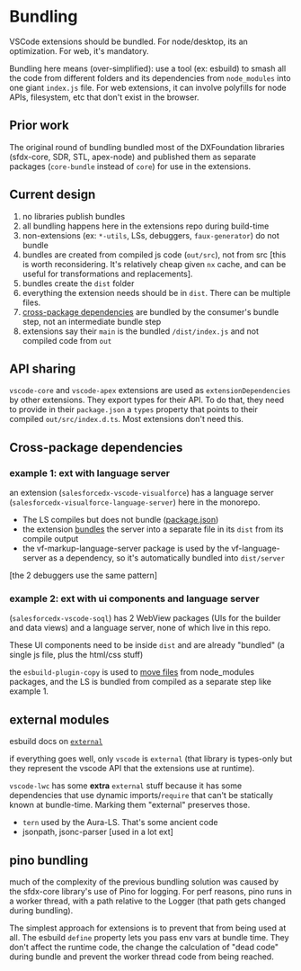 # Bundling

VSCode extensions should be bundled. For node/desktop, its an optimization. For web, it's mandatory.

Bundling here means (over-simplified): use a tool (ex: esbuild) to smash all the code from different folders and its dependencies from `node_modules` into one giant `index.js` file. For web extensions, it can involve polyfills for node APIs, filesystem, etc that don't exist in the browser.

## Prior work

The original round of bundling bundled most of the DXFoundation libraries (sfdx-core, SDR, STL, apex-node) and published them as separate packages (`core-bundle` instead of `core`) for use in the extensions.

## Current design

1. no libraries publish bundles
1. all bundling happens here in the extensions repo during build-time
1. non-extensions (ex: `*-utils`, LSs, debuggers, `faux-generator`) do not bundle
1. bundles are created from compiled js code (`out/src`), not from src [this is worth reconsidering. It's relatively cheap given `nx` cache, and can be useful for transformations and replacements].
1. bundles create the `dist` folder
1. everything the extension needs should be in `dist`. There can be multiple files.
1. [cross-package dependencies](#cross-package-dependencies) are bundled by the consumer's bundle step, not an intermediate bundle step
1. extensions say their `main` is the bundled `/dist/index.js` and not compiled code from `out`

## API sharing

`vscode-core` and `vscode-apex` extensions are used as `extensionDependencies` by other extensions. They export types for their API. To do that, they need to provide in their `package.json` a `types` property that points to their compiled `out/src/index.d.ts`. Most extensions don't need this.

## Cross-package dependencies

### example 1: ext with language server

an extension (`salesforcedx-vscode-visualforce`) has a language server (`salesforcedx-visualforce-language-server`) here in the monorepo.

- The LS compiles but does not bundle ([package.json](../packages/salesforcedx-visualforce-language-server/package.json))
- the extension [bundles](../packages/salesforcedx-vscode-visualforce/esbuild.config.mjs) the server into a separate file in its `dist` from its compile output
- the vf-markup-language-server package is used by the vf-language-server as a dependency, so it's automatically bundled into `dist/server`

[the 2 debuggers use the same pattern]

### example 2: ext with ui components and language server

(`salesforcedx-vscode-soql`) has 2 WebView packages (UIs for the builder and data views) and a language server, none of which live in this repo.

These UI components need to be inside `dist` and are already "bundled" (a single js file, plus the html/css stuff)

the `esbuild-plugin-copy` is used to [move files](../packages/salesforcedx-vscode-soql/esbuild.config.mjs) from node_modules packages, and the LS is bundled from compiled as a separate step like example 1.

## external modules

esbuild docs on [`external`](https://esbuild.github.io/api/#external)

if everything goes well, only `vscode` is `external` (that library is types-only but they represent the vscode API that the extensions use at runtime).

`vscode-lwc` has some **extra** `external` stuff because it has some dependencies that use dynamic imports/`require` that can't be statically known at bundle-time. Marking them "external" preserves those.

- `tern` used by the Aura-LS. That's some ancient code
- jsonpath, jsonc-parser [used in a lot ext]

## pino bundling

much of the complexity of the previous bundling solution was caused by the sfdx-core library's use of Pino for logging. For perf reasons, pino runs in a worker thread, with a path relative to the Logger (that path gets changed during bundling).

The simplest approach for extensions is to prevent that from being used at all. The esbuild `define` property lets you pass env vars at bundle time. They don't affect the runtime code, the change the calculation of "dead code" during bundle and prevent the worker thread code from being reached.
